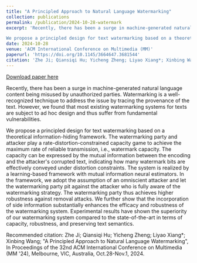 ```yaml
---
title: "A Principled Approach to Natural Language Watermarking"
collection: publications
permalink: /publication/2024-10-28-watermark
excerpt: 'Recently, there has been a surge in machine-generated natural language content being misused by unauthorized parties. Watermarking is a well-recognized technique to address the issue by tracing the provenance of the text. However, we found that most existing watermarking systems for texts are subject to ad hoc design and thus suffer from fundamental vulnerabilities. 

We propose a principled design for text watermarking based on a theoretical information-hiding framework. The watermarking party and attacker play a rate-distortion-constrained capacity game to achieve the maximum rate of reliable transmission, i.e., watermark capacity. The capacity can be expressed by the mutual information between the encoding and the attacker&apos;s corrupted text, indicating how many watermark bits are effectively conveyed under distortion constraints. The system is realized by a learning-based framework with mutual information neural estimators. In the framework, we adopt the assumption of an omniscient attacker and let the watermarking party pit against the attacker who is fully aware of the watermarking strategy. The watermarking party thus achieves higher robustness against removal attacks. We further show that the incorporation of side information substantially enhances the efficacy and robustness of the watermarking system. Experimental results have shown the superiority of our watermarking system compared to the state-of-the-art in terms of capacity, robustness, and preserving text semantics.'
date: 2024-10-28
venue: 'ACM International Conference on Multimedia (MM)'
paperurl: 'https://doi.org/10.1145/3664647.3681544'
citation: 'Zhe Ji; Qiansiqi Hu; Yicheng Zheng; Liyao Xiang*; Xinbing Wang; &quot;A Principled Approach to Natural Language Watermarking&quot;, In Proceedings of the 32nd ACM International Conference on Multimedia (MM &apos;24), Melbourne, VIC, Australia, Oct.28-Nov.1, 2024.'
---
```


<a href='https://doi.org/10.1145/3664647.3681544'>Download paper here</a>

Recently, there has been a surge in machine-generated natural language content being misused by unauthorized parties. Watermarking is a well-recognized technique to address the issue by tracing the provenance of the text. However, we found that most existing watermarking systems for texts are subject to ad hoc design and thus suffer from fundamental vulnerabilities. 

We propose a principled design for text watermarking based on a theoretical information-hiding framework. The watermarking party and attacker play a rate-distortion-constrained capacity game to achieve the maximum rate of reliable transmission, i.e., watermark capacity. The capacity can be expressed by the mutual information between the encoding and the attacker&apos;s corrupted text, indicating how many watermark bits are effectively conveyed under distortion constraints. The system is realized by a learning-based framework with mutual information neural estimators. In the framework, we adopt the assumption of an omniscient attacker and let the watermarking party pit against the attacker who is fully aware of the watermarking strategy. The watermarking party thus achieves higher robustness against removal attacks. We further show that the incorporation of side information substantially enhances the efficacy and robustness of the watermarking system. Experimental results have shown the superiority of our watermarking system compared to the state-of-the-art in terms of capacity, robustness, and preserving text semantics.

Recommended citation: Zhe Ji; Qiansiqi Hu; Yicheng Zheng; Liyao Xiang*; Xinbing Wang; "A Principled Approach to Natural Language Watermarking", In Proceedings of the 32nd ACM International Conference on Multimedia (MM '24), Melbourne, VIC, Australia, Oct.28-Nov.1, 2024.